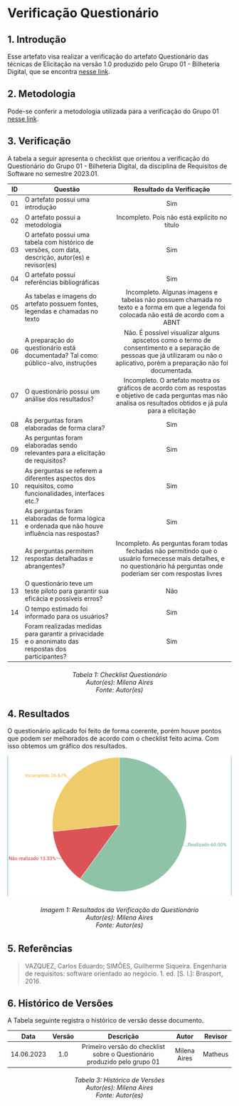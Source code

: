 # Verificação Questionário

## 1. Introdução

Esse artefato visa realizar a verificação do artefato Questionário das técnicas de Elicitação na versão 1.0 produzido pelo Grupo 01 - Bilheteria Digital, que se encontra [nesse link](https://requisitos-de-software.github.io/2023.1-BilheteriaDigital/elicitacao/tecnicas/questionario/).

## 2. Metodologia

Pode-se conferir a metodologia utilizada para a verificação do Grupo 01 [nesse link](https://requisitos-de-software.github.io/2023.1-Twitch/verificacao_grupo01/planejamento/).

## 3. Verificação

A tabela a seguir apresenta o checklist que orientou a verificação do Questionário do Grupo 01 - Bilheteria Digital, da disciplina de Requisitos de Software no semestre 2023.01.

| ID |Questão| Resultado da Verificação |
| :---: | --- | :---: |
| 01 | O artefato possui uma introdução | Sim |
| 02 | O artefato possui a metodologia  | Incompleto. Pois não está explícito no título |
| 03 | O artefato possui uma tabela com histórico de versões, com data, descrição, autor(es) e revisor(es)  | Sim |
| 04 | O artefato possui referências bibliográficas  | Sim |
| 05 | As tabelas e imagens do artefato possuem fontes, legendas e chamadas no texto | Incompleto. Algunas imagens e tabelas não possuem chamada no texto e a forma em que a legenda foi colocada não está de acordo com a ABNT |
| 06 | A preparação do questionário está documentada? Tal como: público-alvo, instruções | Não. É possível visualizar alguns apscetos como o termo de consentimento e a separação de pessoas que já utilizaram ou não o aplicativo, porém a preparação não foi documentada. |
| 07 | O questionário possui um análise dos resultados? | Incompleto. O artefato mostra os gráficos de acordo com as respostas e objetivo de cada perguntas mas não analisa os resultados obtidos e já pula para a elicitação |
| 08 | As perguntas foram elaboradas de forma clara? | Sim |
| 09 | As perguntas foram elaboradas sendo relevantes para a elicitação de requisitos? | Sim |
| 10 | As perguntas se referem a diferentes aspectos dos requisitos, como funcionalidades, interfaces etc.? | Sim |
| 11 | As perguntas foram elaboradas de forma lógica e ordenada que não houve influência nas respostas? | Sim |
| 12 | As perguntas permitem respostas detalhadas e abrangentes? | Incompleto. As perguntas foram todas fechadas não permitindo que o usuário fornecesse mais detalhes, e no questionário há perguntas onde poderiam ser com respostas livres |
| 13 | O questionário teve um teste piloto para garantir sua eficácia e possíveis erros? | Não |
| 14 | O tempo estimado foi informado para os usuários? | Sim |
| 15 | Foram realizadas medidas para garantir a privacidade e o anonimato das respostas dos participantes?| Sim |

<h6 align = "center"> Tabela 1: Checklist Questionário
<br> Autor(es): Milena Aires
<br>Fonte: Autor(es)</h6>


## 4. Resultados

O questionário aplicado foi feito de forma coerente, porém houve pontos que podem ser melhorados de acordo com o checklist feito acima. Com isso obtemos um gráfico dos resultados. 

![Resultados Questionário](./imagens_verifica01/verificacao_questionario.png)

<h6 align = "center"> Imagem 1: Resultados da Verificação do Questionário
<br> Autor(es): Milena Aires
<br>Fonte: Autor(es)</h6>

## 5. Referências
>VAZQUEZ, Carlos Eduardo; SIMÕES, Guilherme Siqueira. Engenharia de requisitos: software orientado ao negócio. 1. ed. [S. l.]: Brasport, 2016.

## 6. Histórico de Versões

A Tabela seguinte registra o histórico de versão desse documento.

|**Data** | **Versão** | **Descrição** | **Autor** | **Revisor** |
|:---: | :---: | :---: | :---: | :---: |
|14.06.2023| 1.0 | Primeiro versão do checklist sobre o Questionário produzido pelo grupo 01| Milena Aires | Matheus |

<h6 align = "center"> Tabela 3: Histórico de Versões
<br> Autor(es): Milena Aires
<br>Fonte: Autor(es)</h6>
